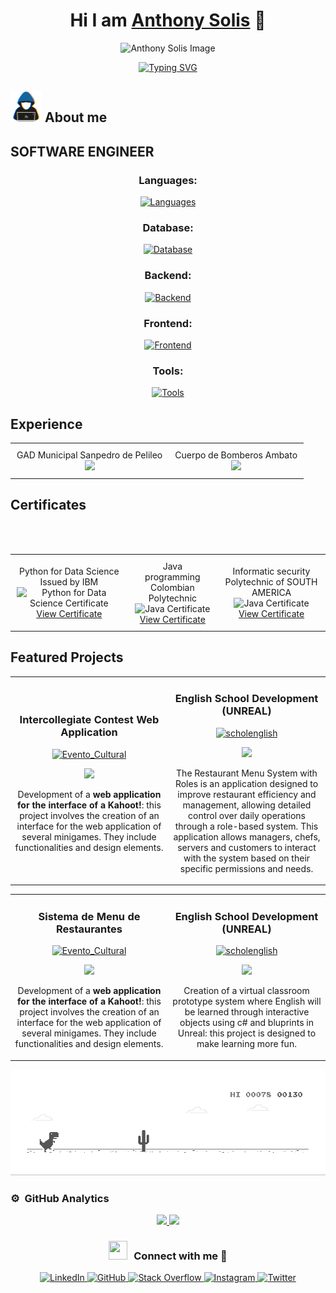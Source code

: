 <div align="center">
  <h1 align="center">Hi I am <a href="">Anthony Solis</a> 👋</h1>
  <img src="https://github.com/Anthony6887/Anthony6887/assets/109778441/c55bf218-e8b7-49e3-a11d-914de1e95e5d" alt="Anthony Solis Image">
</div>

<p align="center">
  <a href="https://github.com/DenverCoder1/readme-typing-svg">
    <img src="https://readme-typing-svg.herokuapp.com?font=Time+New+Roman&color=cyan&size=25&center=true&vCenter=true&width=600&height=100&lines=Junior+Developer..&hearts;++;Self-Taught+Front-End+Developer,;Back-End+Developer,;Active+Learner/Researcher,;Love+to+learn+new+stuffs..<3" alt="Typing SVG">
  </a>
</p>

## <img src="https://github.com/0xAbdulKhalid/0xAbdulKhalid/raw/main/assets/mdImages/about_me.gif" width="50px"> **About me**

## SOFTWARE ENGINEER
<div align="center">
  <h3>Languages:</h3>
  <a href="https://skillicons.dev"><img src="https://skillicons.dev/icons?i=js,php,typescript,java,python,matlab" alt="Languages"></a>

  <h3>Database:</h3>
<a href="https://skillicons.dev"><img src="https://skillicons.dev/icons?i=mysql,postgresql,mongodb,sqlite" alt="Database"></a>

  <h3>Backend:</h3>
  <a href="https://skillicons.dev"><img src="https://skillicons.dev/icons?i=express,nodejs,nestjs,firebase" alt="Backend"></a>

  <h3>Frontend:</h3>
  <a href="https://skillicons.dev"><img src="https://skillicons.dev/icons?i=html,css,tailwindcss,react,nextjs,angular" alt="Frontend"></a>

  <h3>Tools:</h3>
  <a href="https://skillicons.dev"><img src="https://skillicons.dev/icons?i=figma,postman,git,vscode" alt="Tools"></a>
</div>

## Experience

<table align="center">
  <tr>
    <td style="text-align: center; padding: 10px;">
      GAD Municipal Sanpedro de Pelileo<br>
      <img src="https://pelileo.gob.ec/portal/wp-content/uploads/2021/04/cropped-MARCA-GAD-PELILEO-05-1.png" width="200">
    </td>
    <td style="text-align: center; padding: 10px;">
      Cuerpo de Bomberos Ambato<br>
      <img src="https://github.com/Anthony6887/Anthony6887/assets/109778441/bc15eb86-1a9b-455d-8515-8a2108a14cb7" width="200">
    </td>
  </tr>
</table>

## Certificates

<table align="center">
  <tr>
    <td style="text-align: center; padding: 10px;">
      Python for Data Science<br>
      Issued by IBM<br>
      <img src="https://github.com/Anthony6887/Anthony6887/assets/109778441/22eb98be-abde-47db-a41f-7444ae0439cd" alt="Python for Data Science Certificate" width="200"><br>
      <a href="https://www.credly.com/badges/7e70b0cf-2ff8-4dda-b1d8-1347d287075a/public_url">View Certificate</a>
    </td>
    <br>
    <td style="text-align: center; padding: 10px;">
      Java programming<br>
      Colombian Polytechnic<br>
      <img src="https://blog.facialix.com/wp-content/uploads/2024/05/Curso-de-Java-Nivel-Basico-GRATIS.jpg" alt="Java Certificate" width="200"><br>
      <a href="https://politecnicodecolombia.edu.co/contable/app/certificados/pages/certificado.php?Id=zJ2Ox0jpwYBGg6E7Gbda">View Certificate</a>
    </td>
    <br>
    <td style="text-align: center; padding: 10px;">
      Informatic security<br>
      Polytechnic of SOUTH AMERICA<br>
      <img src="https://github.com/Anthony6887/Anthony6887/assets/109778441/0957338b-106c-404a-82a2-79e29357bb96" alt="Java Certificate" width="200"><br>
      <a href="https://certificado.polisura.edu.co/certificacion.php?id=oKCVep6o">View Certificate</a>
    </td>
  </tr>
</table>


## Featured Projects
<table>
<tr>
<td width="50%">
  <h3 align="center">Intercollegiate Contest Web Application</h3>
  <div align="center">
    <a href="https://github.com/Anthony6887/Evento_Cultural" target="_blank"><img src="https://github.com/Anthony6887/Anthony6887/assets/109778441/af08da65-bd1a-4faa-aede-778e06299fa7" width="400" alt="Evento_Cultural"></a>
    <p>
      <a href="https://github.com/Anthony6887/Evento_Cultural" target="_blank">
        <img src="https://img.shields.io/badge/CODE-ff9?style=for-the-badge&logo=github&logoColor=black">
      </a>
    </p>
  <p>Development of a <strong>web application for the interface of a Kahoot!</strong>: this project involves the creation of an interface for the web application of several minigames. They include functionalities and design elements.</p>  
  </div>                
</td>
<td width="50%">
  <h3 align="center">English School Development (UNREAL)</h3>
  <div align="center">
    <a href="https://github.com/Eduardlink/CasaAbiertaDas" target="_blank"><img src="https://github.com/Anthony6887/Anthony6887/assets/109778441/fd8ffe98-9944-4239-9911-a7fd4dcaae91" width="400" alt="scholenglish"></a>
    <br>
    <p>
      <a href="https://github.com/Eduardlink/CasaAbiertaDas" target="_blank">
        <img src="https://img.shields.io/badge/CODE-80ffaa?style=for-the-badge&logo=github&logoColor=black">
      </a>
    </p>
    <p>The Restaurant Menu System with Roles is an application designed to improve restaurant efficiency and management, allowing detailed control over daily operations through a role-based system. This application allows managers, chefs, servers and customers to interact with the system based on their specific permissions and needs.</p>
  </div>   
</td> 
</table>
<table>
<tr>
<td width="50%">
  <h3 align="center">Sistema de Menu de Restaurantes</h3>
  <div align="center">
    <a href="https://github.com/Anthony6887/MenuComida.git" target="_blank"><img src="https://github.com/Anthony6887/MenuComida/assets/109778441/a5a9d2e9-48f6-42eb-8c64-829c0bfc3e11" width="400" alt="Evento_Cultural"></a>
    <p>
      <a href="https://github.com/Anthony6887/Evento_Cultural" target="_blank">
        <img src="https://img.shields.io/badge/CODE-80ffaa?style=for-the-badge&logo=github&logoColor=black">
      </a>
    </p>
  <p>Development of a <strong>web application for the interface of a Kahoot!</strong>: this project involves the creation of an interface for the web application of several minigames. They include functionalities and design elements.</p>  
  </div>                
</td>
<td width="50%">
  <h3 align="center">English School Development (UNREAL)</h3>
  <div align="center">
    <a href="https://github.com/Eduardlink/CasaAbiertaDas" target="_blank"><img src="https://github.com/Anthony6887/Anthony6887/assets/109778441/fd8ffe98-9944-4239-9911-a7fd4dcaae91" width="400" alt="scholenglish"></a>
    <br>
    <p>
      <a href="https://github.com/Eduardlink/CasaAbiertaDas" target="_blank">
        <img src="https://img.shields.io/badge/CODE-80ffaa?style=for-the-badge&logo=github&logoColor=black">
      </a>
    </p>
    <p>Creation of a virtual classroom prototype system where English will be learned through interactive objects using c# and bluprints in Unreal: this project is designed to make learning more fun. </p>
  </div>   
</td> 
</table>

<p align="center">
  <img src="https://raw.githubusercontent.com/wangningkai/wangningkai/master/assets/dino.gif" alt="Dino GIF">
</p>

### ⚙️ &nbsp;GitHub Analytics

<p align="center">
<a href="https://github.com/ArmijosThais">
  <img height="180em" src="https://github-readme-stats-eight-theta.vercel.app/api?username=Anthony6887&show_icons=true&theme=algolia&include_all_commits=true&count_private=true"/>
  <img height="180em" src="https://github-readme-stats-eight-theta.vercel.app/api/top-langs/?username=Anthony6887&layout=compact&langs_count=8&theme=algolia"/>
</a>
</p>

<h3 align="center"><img src="https://media.giphy.com/media/iY8CRBdQXODJSCERIr/giphy.gif" width="30" height="30" style="margin-right: 10px;">Connect with me 🤝</h3>
<p align="center">
  <a href="https://www.linkedin.com/in/anthony-solis-3123191b1/" target="_blank">
    <img src="https://img.icons8.com/doodle/40/000000/linkedin--v2.png" alt="LinkedIn">
  </a>
  <a href="https://github.com/Anthony6887" target="_blank">
    <img src="https://img.icons8.com/doodle/40/000000/github--v1.png" alt="GitHub">
  </a>
  <a href="" target="_blank">
    <img src="https://img.icons8.com/external-tal-revivo-color-tal-revivo/40/000000/external-stack-overflow-is-a-question-and-answer-site-for-professional-logo-color-tal-revivo.png" alt="Stack Overflow">
  </a>
  <a href="" target="_blank">
    <img src="https://img.icons8.com/doodle/40/000000/instagram-new--v2.png" alt="Instagram">
  </a>
  <a href="" target="_blank">
    <img src="https://img.icons8.com/doodle/1x/twitter-squared--v2.png" alt="Twitter">
  </a>
</p>
